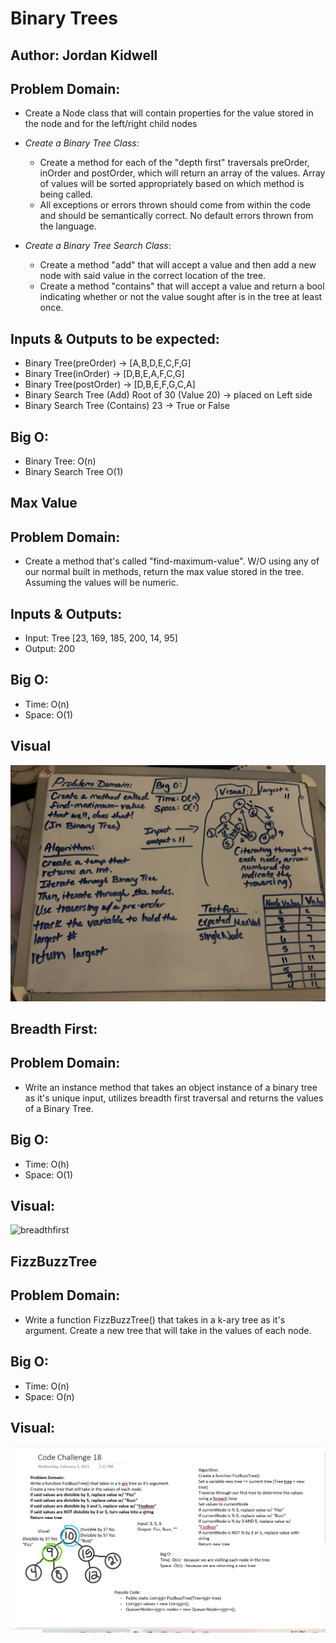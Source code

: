 # Binary Trees

## Author: Jordan Kidwell

## Problem Domain:

- Create a Node class that will contain properties for the value stored in the node and for the left/right child nodes


- *Create a Binary Tree Class*:
    - Create a method for each of the "depth first" traversals preOrder, inOrder and postOrder, which will return an array of the values. Array of values will be sorted appropriately based on which method is being called.
    - All exceptions or errors thrown should come from within the code and should be semantically correct. No default errors thrown from the language.

- *Create a Binary Tree Search Class*:
    - Create a method "add" that will accept a value and then add a new node with said value in the correct location of the tree.
    - Create a method "contains" that will accept a value and return a bool indicating whether or not the value sought after is in the tree at least once. 
 
## Inputs & Outputs to be expected:

- Binary Tree(preOrder) -> [A,B,D,E,C,F,G]
- Binary Tree(inOrder) -> [D,B,E,A,F,C,G]
- Binary Tree(postOrder) -> [D,B,E,F,G,C,A]
- Binary Search Tree (Add) Root of 30 (Value 20) -> placed on Left side
- Binary Search Tree (Contains) 23 -> True or False

## Big O:
- Binary Tree: O(n)
- Binary Search Tree O(1)


## Max Value

## Problem Domain:
- Create a method that's called "find-maximum-value". W/O using any of our normal built in methods, return the max value stored in the tree. Assuming the values will be numeric.

## Inputs & Outputs:
- Input: Tree [23, 169, 185, 200, 14, 95] 
- Output: 200

## Big O:
- Time: O(n)
- Space: O(1)

## Visual
![findmax](./assets/findmaxvaluetree.jpg)

## Breadth First:

## Problem Domain:
- Write an instance method that takes an object instance of a binary tree as it's unique input, utilizes breadth first traversal  and returns the values of a Binary Tree.

## Big O:
- Time: O(h)
- Space: O(1)

## Visual:
![breadthfirst](../assets/breadthfirst.png)

## FizzBuzzTree

## Problem Domain:
- Write a function FizzBuzzTree() that takes in a k-ary tree as it's argument. Create a new tree that will take in the values of each node.

## Big O:
- Time: O(n)
- Space: O(n)

## Visual:
![fizzbuzz](../assets/fizzbuzzz.png)
